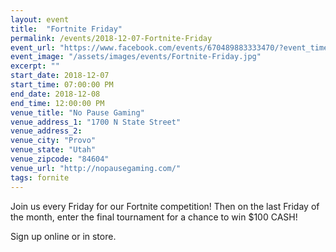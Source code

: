 ```yaml
---
layout: event
title:  "Fortnite Friday"
permalink: /events/2018-12-07-Fortnite-Friday
event_url: "https://www.facebook.com/events/670489883333470/?event_time_id=670489916666800"
event_image: "/assets/images/events/Fortnite-Friday.jpg"
excerpt: ""
start_date: 2018-12-07
start_time: 07:00:00 PM
end_date: 2018-12-08
end_time: 12:00:00 PM
venue_title: "No Pause Gaming"
venue_address_1: "1700 N State Street"
venue_address_2:
venue_city: "Provo"
venue_state: "Utah"
venue_zipcode: "84604"
venue_url: "http://nopausegaming.com/"
tags: fornite
---
```


Join us every Friday for our Fortnite competition! Then on the last Friday of the month, enter the final tournament for a chance to win $100 CASH! 

Sign up online or in store.